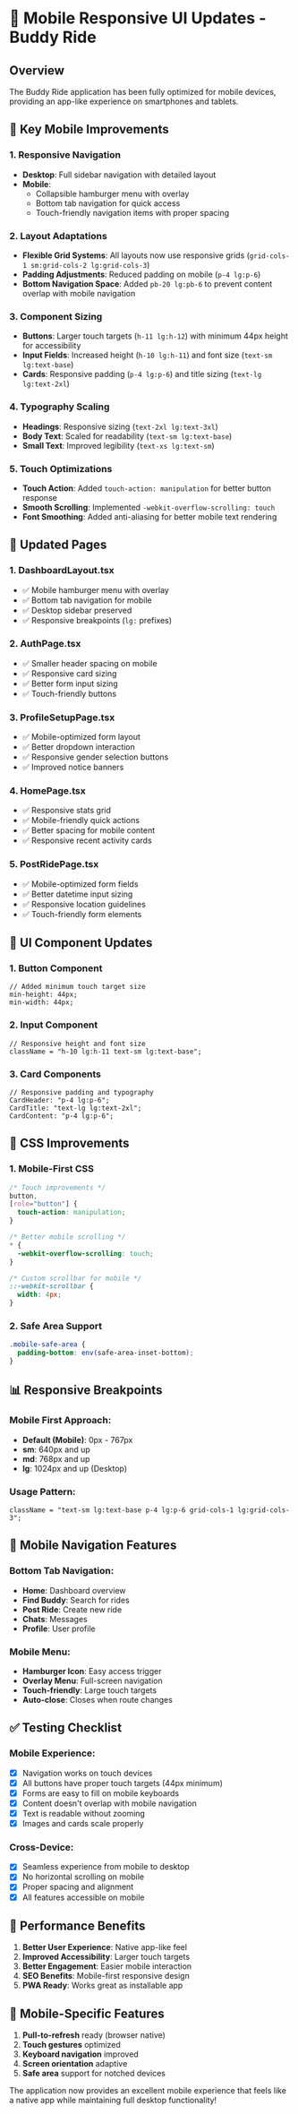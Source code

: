 # 📱 Mobile Responsive UI Updates - Buddy Ride

## Overview

The Buddy Ride application has been fully optimized for mobile devices, providing an app-like experience on smartphones and tablets.

## 🎯 Key Mobile Improvements

### 1. **Responsive Navigation**

- **Desktop**: Full sidebar navigation with detailed layout
- **Mobile**:
  - Collapsible hamburger menu with overlay
  - Bottom tab navigation for quick access
  - Touch-friendly navigation items with proper spacing

### 2. **Layout Adaptations**

- **Flexible Grid Systems**: All layouts now use responsive grids (`grid-cols-1 sm:grid-cols-2 lg:grid-cols-3`)
- **Padding Adjustments**: Reduced padding on mobile (`p-4 lg:p-6`)
- **Bottom Navigation Space**: Added `pb-20 lg:pb-6` to prevent content overlap with mobile navigation

### 3. **Component Sizing**

- **Buttons**: Larger touch targets (`h-11 lg:h-12`) with minimum 44px height for accessibility
- **Input Fields**: Increased height (`h-10 lg:h-11`) and font size (`text-sm lg:text-base`)
- **Cards**: Responsive padding (`p-4 lg:p-6`) and title sizing (`text-lg lg:text-2xl`)

### 4. **Typography Scaling**

- **Headings**: Responsive sizing (`text-2xl lg:text-3xl`)
- **Body Text**: Scaled for readability (`text-sm lg:text-base`)
- **Small Text**: Improved legibility (`text-xs lg:text-sm`)

### 5. **Touch Optimizations**

- **Touch Action**: Added `touch-action: manipulation` for better button response
- **Smooth Scrolling**: Implemented `-webkit-overflow-scrolling: touch`
- **Font Smoothing**: Added anti-aliasing for better mobile text rendering

## 📄 Updated Pages

### 1. **DashboardLayout.tsx**

- ✅ Mobile hamburger menu with overlay
- ✅ Bottom tab navigation for mobile
- ✅ Desktop sidebar preserved
- ✅ Responsive breakpoints (`lg:` prefixes)

### 2. **AuthPage.tsx**

- ✅ Smaller header spacing on mobile
- ✅ Responsive card sizing
- ✅ Better form input sizing
- ✅ Touch-friendly buttons

### 3. **ProfileSetupPage.tsx**

- ✅ Mobile-optimized form layout
- ✅ Better dropdown interaction
- ✅ Responsive gender selection buttons
- ✅ Improved notice banners

### 4. **HomePage.tsx**

- ✅ Responsive stats grid
- ✅ Mobile-friendly quick actions
- ✅ Better spacing for mobile content
- ✅ Responsive recent activity cards

### 5. **PostRidePage.tsx**

- ✅ Mobile-optimized form fields
- ✅ Better datetime input sizing
- ✅ Responsive location guidelines
- ✅ Touch-friendly form elements

## 🎨 UI Component Updates

### 1. **Button Component**

```tsx
// Added minimum touch target size
min-height: 44px;
min-width: 44px;
```

### 2. **Input Component**

```tsx
// Responsive height and font size
className = "h-10 lg:h-11 text-sm lg:text-base";
```

### 3. **Card Components**

```tsx
// Responsive padding and typography
CardHeader: "p-4 lg:p-6";
CardTitle: "text-lg lg:text-2xl";
CardContent: "p-4 lg:p-6";
```

## 📱 CSS Improvements

### 1. **Mobile-First CSS**

```css
/* Touch improvements */
button,
[role="button"] {
  touch-action: manipulation;
}

/* Better mobile scrolling */
* {
  -webkit-overflow-scrolling: touch;
}

/* Custom scrollbar for mobile */
::-webkit-scrollbar {
  width: 4px;
}
```

### 2. **Safe Area Support**

```css
.mobile-safe-area {
  padding-bottom: env(safe-area-inset-bottom);
}
```

## 📊 Responsive Breakpoints

### Mobile First Approach:

- **Default (Mobile)**: 0px - 767px
- **sm**: 640px and up
- **md**: 768px and up
- **lg**: 1024px and up (Desktop)

### Usage Pattern:

```tsx
className = "text-sm lg:text-base p-4 lg:p-6 grid-cols-1 lg:grid-cols-3";
```

## 🔧 Mobile Navigation Features

### Bottom Tab Navigation:

- **Home**: Dashboard overview
- **Find Buddy**: Search for rides
- **Post Ride**: Create new ride
- **Chats**: Messages
- **Profile**: User profile

### Mobile Menu:

- **Hamburger Icon**: Easy access trigger
- **Overlay Menu**: Full-screen navigation
- **Touch-friendly**: Large touch targets
- **Auto-close**: Closes when route changes

## ✅ Testing Checklist

### Mobile Experience:

- [x] Navigation works on touch devices
- [x] All buttons have proper touch targets (44px minimum)
- [x] Forms are easy to fill on mobile keyboards
- [x] Content doesn't overlap with mobile navigation
- [x] Text is readable without zooming
- [x] Images and cards scale properly

### Cross-Device:

- [x] Seamless experience from mobile to desktop
- [x] No horizontal scrolling on mobile
- [x] Proper spacing and alignment
- [x] All features accessible on mobile

## 🚀 Performance Benefits

1. **Better User Experience**: Native app-like feel
2. **Improved Accessibility**: Larger touch targets
3. **Better Engagement**: Easier mobile interaction
4. **SEO Benefits**: Mobile-first responsive design
5. **PWA Ready**: Works great as installable app

## 📱 Mobile-Specific Features

1. **Pull-to-refresh** ready (browser native)
2. **Touch gestures** optimized
3. **Keyboard navigation** improved
4. **Screen orientation** adaptive
5. **Safe area** support for notched devices

The application now provides an excellent mobile experience that feels like a native app while maintaining full desktop functionality!
